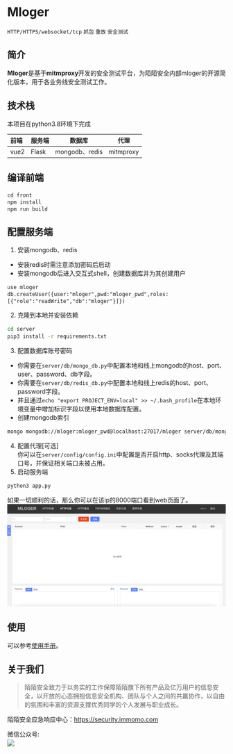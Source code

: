 # Mloger
`HTTP/HTTPS/websocket/tcp` `抓包` `重放` `安全测试` 
## 简介
**Mloger**是基于**mitmproxy**开发的安全测试平台，为陌陌安全内部mloger的开源简化版本，用于各业务线安全测试工作。  

## 技术栈
本项目在python3.8环境下完成

| 前端   | 服务端   | 数据库           | 代理        |
|:-----|:------|---------------|-----------|
| vue2 | Flask | mongodb、redis | mitmproxy |

## 编译前端
```
cd front
npm install
npm run build
```

## 配置服务端
1. 安装mongodb、redis  
- 安装redis时需注意添加密码后启动
- 安装mongodb后进入交互式shell，创建数据库并为其创建用户
```mongo shell
use mloger
db.createUser({user:"mloger",pwd:"mloger_pwd",roles:[{"role":"readWrite","db":"mloger"}]})
```
2. 克隆到本地并安装依赖  
```bash
cd server
pip3 install -r requirements.txt
```
3. 配置数据库账号密码  
- 你需要在`server/db/mongo_db.py`中配置本地和线上mongodb的host、port、user、password、db字段。
- 你需要在`server/db/redis_db.py`中配置本地和线上redis的host、port、password字段。
- 并且通过`echo "export PROJECT_ENV=local" >> ~/.bash_profile`在本地环境变量中增加标识字段以使用本地数据库配置。
- 创建mongodb索引
```bash
mongo mongodb://mloger:mloger_pwd@localhost:27017/mloger server/db/mongo_create_indexes.js
```
4. 配置代理[可选]  
你可以在`server/config/config.ini`中配置是否开启http、socks代理及其端口号，并保证相关端口未被占用。
5. 启动服务端
```bash
python3 app.py
```
如果一切顺利的话，那么你可以在该ip的8000端口看到web页面了。
![img.png](front/src/assets/screenshot/首页.png)
## 使用
可以参考[使用手册](front/src/assets/usage.md)。

## 关于我们

> 陌陌安全致力于以务实的工作保障陌陌旗下所有产品及亿万用户的信息安全，以开放的心态拥抱信息安全机构、团队与个人之间的共赢协作，以自由的氛围和丰富的资源支撑优秀同学的个人发展与职业成长。

陌陌安全应急响应中心：https://security.immomo.com

微信公众号:<br>
<img src="https://momo-mmsrc.oss-cn-hangzhou.aliyuncs.com/img-1c96a083-7392-3b72-8aec-bad201a6abab.jpeg" width="200" hegiht="200" align=center /><br>